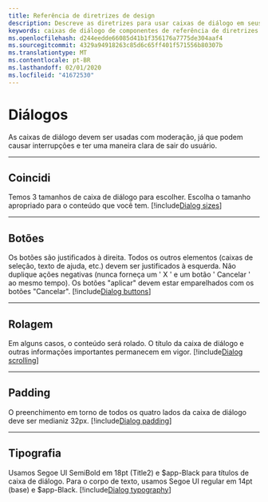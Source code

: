 ```yaml
---
title: Referência de diretrizes de design
description: Descreve as diretrizes para usar caixas de diálogo em seus aplicativos
keywords: caixas de diálogo de componentes de referência de diretrizes de design de equipes
ms.openlocfilehash: d244eedde66085d41b1f356176a7775de304aaf4
ms.sourcegitcommit: 4329a94918263c85d6c65ff401f571556b80307b
ms.translationtype: MT
ms.contentlocale: pt-BR
ms.lasthandoff: 02/01/2020
ms.locfileid: "41672530"
---
```

# <a name="dialogs"></a>Diálogos

As caixas de diálogo devem ser usadas com moderação, já que podem causar interrupções e ter uma maneira clara de sair do usuário.

---

## <a name="sizes"></a>Coincidi

Temos 3 tamanhos de caixa de diálogo para escolher. Escolha o tamanho apropriado para o conteúdo que você tem.
[!include[Dialog sizes](~/includes/design/dialogs-image-sizes.html)]

---

## <a name="buttons"></a>Botões

Os botões são justificados à direita.
Todos os outros elementos (caixas de seleção, texto de ajuda, etc.) devem ser justificados à esquerda.
Não duplique ações negativas (nunca forneça um ' X ' e um botão ' Cancelar ' ao mesmo tempo).
Os botões "aplicar" devem estar emparelhados com os botões "Cancelar".
[!include[Dialog buttons](~/includes/design/dialogs-image-buttons.html)]

---

## <a name="scrolling"></a>Rolagem

Em alguns casos, o conteúdo será rolado. O título da caixa de diálogo e outras informações importantes permanecem em vigor.
[!include[Dialog scrolling](~/includes/design/dialogs-image-scrolling.html)]

---

## <a name="padding"></a>Padding

O preenchimento em torno de todos os quatro lados da caixa de diálogo deve ser medianiz 32px.
[!include[Dialog padding](~/includes/design/dialogs-image-padding.html)]

---

## <a name="typography"></a>Tipografia

Usamos Segoe UI SemiBold em 18pt (Title2) e $app-Black para títulos de caixa de diálogo. Para o corpo de texto, usamos Segoe UI regular em 14pt (base) e $app-Black.
[!include[Dialog typography](~/includes/design/dialogs-image-typography.html)]